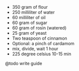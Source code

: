 - 350 gram of flour
- 250 milliliter of water
- 60 milliliter of oil
- 60 gram of sugar
- 60 gram of rosin (watered)
- 25 gram of yeast
- Two teaspoon of cinnamon
- Optional: a pinch of cardamom
- mix, divide, wait 1 hour
- 225 degree celsius 10-15 min

@todo write guide
